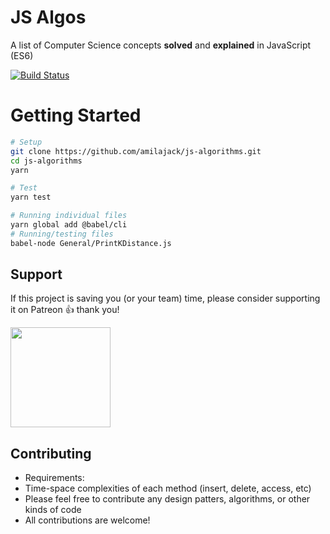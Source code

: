JS Algos
============
A list of Computer Science concepts **solved** and **explained** in JavaScript (ES6)

[![Build Status](https://dev.azure.com/amilajack/amilajack/_apis/build/status/amilajack.js-algorithms?branchName=master)](https://dev.azure.com/amilajack/amilajack/_build/latest?definitionId=18&branchName=master)

# Getting Started

```bash
# Setup
git clone https://github.com/amilajack/js-algorithms.git
cd js-algorithms
yarn

# Test
yarn test

# Running individual files
yarn global add @babel/cli
# Running/testing files
babel-node General/PrintKDistance.js
```

## Support

If this project is saving you (or your team) time, please consider supporting it on Patreon 👍 thank you!

<p>
  <a href="https://www.patreon.com/amilajack">
    <img src="https://c5.patreon.com/external/logo/become_a_patron_button@2x.png" width="160">
  </a>
</p>

## Contributing
* Requirements:
 * Time-space complexities of each method (insert, delete, access, etc)
* Please feel free to contribute any design patters, algorithms, or other kinds of code
* All contributions are welcome!
